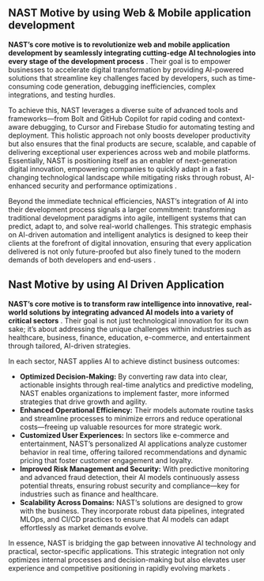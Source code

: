 ## NAST Motive by using Web & Mobile application development

**NAST’s core motive is to revolutionize web and mobile application development by seamlessly integrating cutting-edge AI technologies into every stage of the development process** . Their goal is to empower businesses to accelerate digital transformation by providing AI-powered solutions that streamline key challenges faced by developers, such as time-consuming code generation, debugging inefficiencies, complex integrations, and testing hurdles.

To achieve this, NAST leverages a diverse suite of advanced tools and frameworks—from Bolt and GitHub Copilot for rapid coding and context-aware debugging, to Cursor and Firebase Studio for automating testing and deployment. This holistic approach not only boosts developer productivity but also ensures that the final products are secure, scalable, and capable of delivering exceptional user experiences across web and mobile platforms. Essentially, NAST is positioning itself as an enabler of next-generation digital innovation, empowering companies to quickly adapt in a fast-changing technological landscape while mitigating risks through robust, AI-enhanced security and performance optimizations .

Beyond the immediate technical efficiencies, NAST’s integration of AI into their development process signals a larger commitment: transforming traditional development paradigms into agile, intelligent systems that can predict, adapt to, and solve real-world challenges. This strategic emphasis on AI-driven automation and intelligent analytics is designed to keep their clients at the forefront of digital innovation, ensuring that every application delivered is not only future-proofed but also finely tuned to the modern demands of both developers and end-users .



## Nast Motive by using AI Driven Application

**NAST’s core motive is to transform raw intelligence into innovative, real-world solutions by integrating advanced AI models into a variety of critical sectors** . Their goal is not just technological innovation for its own sake; it’s about addressing the unique challenges within industries such as healthcare, business, finance, education, e-commerce, and entertainment through tailored, AI-driven strategies.

In each sector, NAST applies AI to achieve distinct business outcomes:

* **Optimized Decision-Making:** By converting raw data into clear, actionable insights through real-time analytics and predictive modeling, NAST enables organizations to implement faster, more informed strategies that drive growth and agility.
* **Enhanced Operational Efficiency:** Their models automate routine tasks and streamline processes to minimize errors and reduce operational costs—freeing up valuable resources for more strategic work.
* **Customized User Experiences:** In sectors like e-commerce and entertainment, NAST’s personalized AI applications analyze customer behavior in real time, offering tailored recommendations and dynamic pricing that foster customer engagement and loyalty.
* **Improved Risk Management and Security:** With predictive monitoring and advanced fraud detection, their AI models continuously assess potential threats, ensuring robust security and compliance—key for industries such as finance and healthcare.
* **Scalability Across Domains:** NAST’s solutions are designed to grow with the business. They incorporate robust data pipelines, integrated MLOps, and CI/CD practices to ensure that AI models can adapt effortlessly as market demands evolve.

In essence, NAST is bridging the gap between innovative AI technology and practical, sector-specific applications. This strategic integration not only optimizes internal processes and decision-making but also elevates user experience and competitive positioning in rapidly evolving markets .
